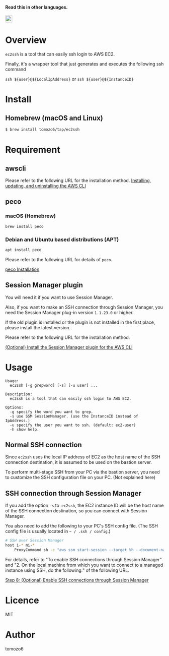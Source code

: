 #### Read this in other languages.
<kbd>[<img title="日本語" alt="日本語" src="https://cdn.staticaly.com/gh/hjnilsson/country-flags/master/svg/jp.svg" width="22">](/README.ja.md)</kbd>
# Overview
`ec2ssh` is a tool that can easily ssh login to AWS EC2.

Finally, it's a wrapper tool that just generates and executes the following ssh command

`ssh ${user}@${LocalIpAddress}` or `ssh ${user}@${InstanceID}`

# Install
## Homebrew (macOS and Linux)
```bash
$ brew install tomozo6/tap/ec2ssh
```
# Requirement
## awscli
Please refer to the following URL for the installation method.
[Installing, updating, and uninstalling the AWS CLI](https://docs.aws.amazon.com/ja_jp/cli/latest/userguide/cli-chap-install.html)
## peco
### macOS (Homebrew)
```bash
brew install peco
```
### Debian and Ubuntu based distributions (APT)
```bash
apt install peco
```
Please refer to the following URL for details of `peco`.

[peco Installation](https://github.com/peco/peco#installation)

## Session Manager plugin
You will need it if you want to use Session Manager.

Also, if you want to make an SSH connection through Session Manager, you need the Session Manager plug-in version `1.1.23.0` or higher.

If the old plugin is installed or the plugin is not installed in the first place, please install the latest version.

Please refer to the following URL for the installation method.

[(Optional) Install the Session Manager plugin for the AWS CLI](https://docs.aws.amazon.com/systems-manager/latest/userguide/session-manager-working-with-install-plugin.html)


# Usage
```
Usage:
  ec2ssh [-g grepword] [-s] [-u user] ...

Description:
  ec2ssh is a tool that can easily ssh login to AWS EC2.

Options:
  -g specify the word you want to grep.
  -s use SSM SessionManager. (use the InstanceID instead of IpAddress.)
  -u specify the user you want to ssh. (default: ec2-user)
  -h show help.
```
## Normal SSH connection
Since `ec2ssh` uses the local IP address of EC2 as the host name of the SSH connection destination, it is assumed to be used on the bastion server.

To perform multi-stage SSH from your PC via the bastion server, you need to customize the SSH configuration file on your PC. (Not explained here)

## SSH connection through Session Manager
If you add the option `-s` to` ec2ssh`, the EC2 instance ID will be the host name of the SSH connection destination, so you can connect with Session Manager.

You also need to add the following to your PC's SSH config file.
(The SSH config file is usually located in `~ / .ssh / config`.)

```bash
# SSH over Session Manager
host i-* mi-*
    ProxyCommand sh -c "aws ssm start-session --target %h --document-name AWS-StartSSHSession --parameters 'portNumber=%p'"
```

For details, refer to "To enable SSH connections through Session Manager" and "2. On the local machine from which you want to connect to a managed instance using SSH, do the following:" of the following URL.

[Step 8: (Optional) Enable SSH connections through Session Manager](https://docs.aws.amazon.com/ja_jp/systems-manager/latest/userguide/session-manager-getting-started-enable-ssh-connections.html)

# Licence
MIT

# Author
tomozo6